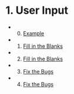 # 1. User Input

- 0. [Example](./0-example.html)
- 1. [Fill in the Blanks](./1-fill-in-blanks.html)
- 2. [Fill in the Blanks](./2-fill-in-blanks.html)
- 3. [Fix the Bugs](./3-fix-the-bugs.html)
- 4. [Fix the Bugs](./4-fix-the-bugs.html)
